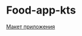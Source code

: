 # Food-app-kts

[Макет приложения](https://www.figma.com/file/psZEdg6RaRXQlgAmaWqvDu/Food?type=design&node-id=0-1&mode=design&t=LddPCeg3zKN9o0Cv-0)


